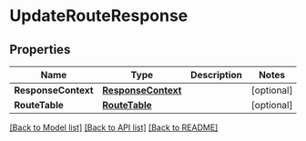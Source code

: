 # UpdateRouteResponse

## Properties

Name | Type | Description | Notes
------------ | ------------- | ------------- | -------------
**ResponseContext** | [**ResponseContext**](ResponseContext.md) |  | [optional] 
**RouteTable** | [**RouteTable**](RouteTable.md) |  | [optional] 

[[Back to Model list]](../README.md#documentation-for-models) [[Back to API list]](../README.md#documentation-for-api-endpoints) [[Back to README]](../README.md)


